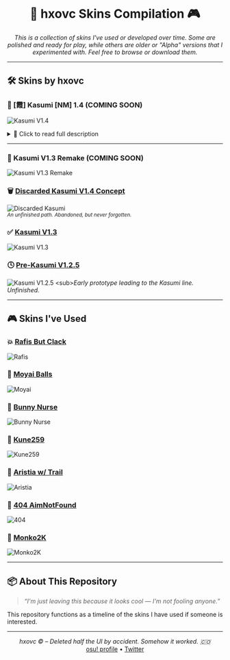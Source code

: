 
<h1 align="center">🎯 hxovc Skins Compilation 🎮</h1>
<p align="center">
  <i>This is a collection of skins I've used or developed over time. Some are polished and ready for play, while others are older or "Alpha" versions that I experimented with. Feel free to browse or download them.</i>
</p>

---

## 🛠️ Skins by hxovc

### 🧪 [霞] Kasumi [NM] 1.4 (COMING SOON)
![Kasumi V1.4](https://raw.githubusercontent.com/hxovc/hxovc-skins/refs/heads/main/Coming%20Soon/HC%201.4%20Kasumi%20.png)

<details>
  <summary>📄 Click to read full description</summary>

## 🧊 Overview

**Kasumi v1.4** is the second release of my osu! skin, crafted to give identity to my gameplay — born from boredom, refined by passion.  
This version also marks the debut of  **AegleWorks**, the creative umbrella under which future releases and versions will be launched..

🎮 **Supported Game Modes**:
- [x] osu!standard  
- [x] osu!taiko  
- [x] osu!catch  
- [x] osu!mania  

🎨 **Art Direction**:
- Pastel color palette
- Clean visuals (I try)
- Big Kasumi

---

## 🛠️ Changelog v1.4 (compared to v1.3)

| Category         | v1.3                                 | v1.4                                                     |
|------------------|----------------------------------------|----------------------------------------------------------|
| HP Bar           | Basic or default style                 | Polished bar with aura and avatar sync                   |
| Mod Icons        | Default or plain                       | Full illustrated mod icons with themed expressions       |
| Pause Screen     | Text buttons                           | Modern round buttons, full pause menu artwork            |
| Song Select UI   | Simple UI                              | Stylized layout + character presence and decorations     |
| Mode Support     | Only STD                               | Full skin support for all gamemodes              |

---

## 🧬 Credits

> 👤 Skin created by **hxovc** (a.k.a Sumis)  
> 🎨 Art style based on a wavy and modern Kasumi concept
> 🎼 Tested on 10* star aim maps :fire:
> ✨ You~

---

## 📦 Download
        SoonTM

<!-- This section is for internal notes. Don't forget to update download link before publishing 🔗 **Get the `.osk` file here**: [Kasumi v1.4.osk](https://your-download-link.com)-->

---

## 💭 Author’s Note

>“I made this skin out of boredom — just trying to feel like an artist, even if I’m not.  
> Turns out, making it was a kind of beautiful suffering.”  
> – hxovc 💙

---

## 🔧 Planned Updates

- [ ] Trailer
- [ ] Showcase video on YouTube

---

## 📸 Screenshot Preview

| Gameplay           | Mods Menu          | Song Select         |
|--------------------|--------------------|---------------------|
| ![](https://raw.githubusercontent.com/hxovc/hxovc-skins/refs/heads/main/Coming%20Soon/HC%201.4%20Kasumi%20.png)         | ![](https://raw.githubusercontent.com/hxovc/hxovc-skins/refs/heads/main/Coming%20Soon/KasumiV1.4MODS.png)         | ![](https://raw.githubusercontent.com/hxovc/hxovc-skins/refs/heads/main/Coming%20Soon/KasumiV1.4SongSelect.png)          |

---

> Made with love (and hate), frustration, and way too much attention to detail.
</details>

---

### 🧪 Kasumi V1.3 Remake (COMING SOON)
![Kasumi V1.3 Remake](https://raw.githubusercontent.com/hxovc/hxovc-skins/refs/heads/main/Coming%20Soon/HC%201.3%20Remake.png)

### 🗑️ [Discarded Kasumi V1.4 Concept](https://github.com/hxovc/hxovc-skins/raw/refs/heads/main/Discarded%20Concept%20Kasumi%201.4/-%20%20%20%20%20%20%20%20%20%20%20%20%20%20%20%20%20%23%20hxovc%20Unused%20NM%201.4%20+%20%20%20%20%20%20%20%20%20%20%20%20%20%20%20%20%20%20-.osk)
![Discarded Kasumi](https://raw.githubusercontent.com/hxovc/hxovc-skins/refs/heads/main/Discarded%20Concept%20Kasumi%201.4/Unused%20NM%201.4.png)  
<sub>*An unfinished path. Abandoned, but never forgotten.*</sub>

### ✅ [Kasumi V1.3](https://drive.usercontent.google.com/download?id=1EgXzgZ6WIBWG2JltI4cHznagKodQwt4a&export=download)
![Kasumi V1.3](https://raw.githubusercontent.com/hxovc/hxovc-skins/main/Kasumi%20V1.3/Kasumi%20Skin%20V1.3.png)

### 🕓 [Pre-Kasumi V1.2.5](https://hxovc.s-ul.eu/wzDupzJi)
![Kasumi V1.2.5](https://raw.githubusercontent.com/hxovc/hxovc-skins/refs/heads/main/Pre%20Kasumi%20(V1.2.5%20hxovc)/hxovc%201.2.5.png)  
<sub>*Early prototype leading to the Kasumi line. Unfinished.*</sub>

---

## 🎮 Skins I've Used

### 💥 [Rafis But Clack](https://github.com/hxovc/hxovc-skins/raw/main/Rafis%20But%20Clack/Rafis%20but%20Clack.osk)
![Rafis](https://raw.githubusercontent.com/hxovc/hxovc-skins/main/Rafis%20But%20Clack/Rafis%20but%20clack.png)

### 🗿 [Moyai Balls](https://github.com/hxovc/hxovc-skins/raw/main/Moyai%20Balls/Moyai%20Balls.osk)
![Moyai](https://raw.githubusercontent.com/hxovc/hxovc-skins/main/Moyai%20Balls/Moyai%20balls.png)

### 🐰 [Bunny Nurse](https://hxovc.s-ul.eu/sY4O6Fob)
![Bunny Nurse](https://raw.githubusercontent.com/hxovc/hxovc-skins/main/bunny%20nurse/bunny%20nurse.png)

### 🎯 [Kune259](https://github.com/hxovc/hxovc-skins/raw/main/Kune259/kune259.osk)
![Kune259](https://raw.githubusercontent.com/hxovc/hxovc-skins/main/Kune259/Kune259.png)

### 🌠 [Aristia w/ Trail](https://github.com/hxovc/hxovc-skins/raw/main/Aristia%20w%20trail/Aristia%20w%20trail.osk)
![Aristia](https://raw.githubusercontent.com/hxovc/hxovc-skins/main/Aristia%20w%20trail/Aristia%20w%20trail.png)

### 🧠 [404 AimNotFound](https://github.com/hxovc/hxovc-skins/raw/main/404ANF%202018/404%20AimNotFound%20v2.osk)
![404](https://raw.githubusercontent.com/hxovc/hxovc-skins/main/404ANF%202018/404%20Aim%20not%20found.png)

### 🎯 [Monko2K](https://github.com/hxovc/hxovc-skins/raw/main/Monko2K/Monko2K.osk)
![Monko2K](https://raw.githubusercontent.com/hxovc/hxovc-skins/main/Monko2K/Monko2K.png)

---

## 📦 About This Repository

> *“I'm just leaving this because it looks cool — I'm not fooling anyone.”*

This repository functions as a timeline of the skins I have used if someone is interested.

---

<p align="center">
  <i>hxovc © – Deleted half the UI by accident. Somehow it worked. 🇨🇴</i><br>
  <a href="https://osu.ppy.sh/users/11624101">osu! profile</a> • <a href="https://twitter.com/hxovc">Twitter</a>
</p>
